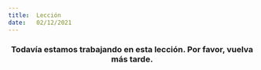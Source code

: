```yaml
---
title:  Lección
date:   02/12/2021
---
```


### <center>Todavía estamos trabajando en esta lección. Por favor, vuelva más tarde.</center>